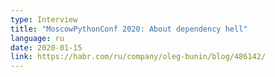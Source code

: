 ```yaml
---
type: Interview
title: "MoscowPythonConf 2020: About dependency hell"
language: ru
date: 2020-01-15
link: https://habr.com/ru/company/oleg-bunin/blog/486142/
---
```


